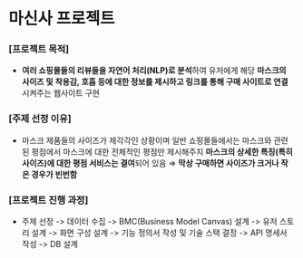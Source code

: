 # 마신사 프로젝트
### [프로젝트 목적]
- **여러 쇼핑몰들의 리뷰들을 자연어 처리(NLP)로 분석**하여 유저에게 해당 **마스크의 사이즈 및 착용감, 호흡 등에 대한 정보를 제시하고 링크를 통해 구매 사이트로 연결**시켜주는 웹사이트 구현

### [주제 선정 이유]
- 마스크 제품들의 사이즈가 제각각인 상황이며 일반 쇼핑몰들에서는 마스크와 관련된 평점에서 마스크에 대한 전체적인 평점만 제시해주지 **마스크의 상세한 특징(특히 사이즈)에 대한 평점 서비스는 결여**되어 있음 ⇒ **막상 구매하면 사이즈가 크거나 작은 경우가 빈번함**

### [프로젝트 진행 과정]
- 주제 선정 -> 데이터 수집 -> BMC(Business Model Canvas) 설계 -> 유저 스토리 설계 -> 화면 구성 설계 -> 기능 정의서 작성 및 기술 스택 결정 -> API 명세서 작성 -> DB 설계 


